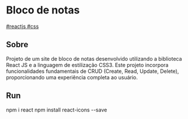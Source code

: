 # Bloco de notas
[#reactjs #css](https://img.shields.io/github/languages/count/majuss8/https%3A%2F%2Fgithub.com%2Fmajuss8%2Fbloco-de-notas.git)
## Sobre
Projeto de um site de bloco de notas desenvolvido utilizando a biblioteca React JS e a linguagem de estilização CSS3. Este projeto incorpora funcionalidades fundamentais de CRUD (Create, Read, Update, Delete), proporcionando uma experiência completa ao usuário.
## Run
npm i react
npm install react-icons --save
